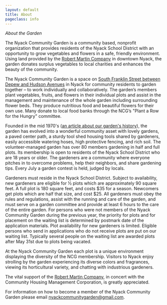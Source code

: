 ```yaml
---
layout: default
title: About
pageclass: info
---
```


*About the Garden*

The Nyack Community Garden is a community based, nonprofit organization that provides residents of the Nyack School District with an opportunity to grow vegetables and flowers in a safe, friendly environment. Using land provided by the [Robert Martin Company](http://robertmartincompany.com) in downtown Nyack, the garden donates surplus vegetables to local charities and enhances the beauty of the community.

The Nyack Community Garden is a space on [South Franklin Street between Depew and Hudson Avenues](http://www.openstreetmap.org/?minlon=-73.9218139648438&minlat=41.0889358520508&maxlon=-73.9215545654297&maxlat=41.0897102355957) in Nyack for community residents to garden together – to work individually and collaboratively. The garden’s members plant vegetables, fruits, and flowers in their individual plots and assist in the management and maintenance of the whole garden including surrounding flower beds. They produce nutritious food and beautiful flowers for their own use. Many donate to local food banks through the NCG’s "Plant a Row for the Hungry" committee.

Founded in the mid 1970's ([an article about our garden's history](/pdf/Newsletter_Oct_Nov_2018.pdf)), the garden has evolved into a wonderful community asset with lovely gardens, a paved center path, a sturdy tool shed housing tools shared by gardeners, easily accessible watering hoses, high protective fencing, and rich soil. The volunteer-managed garden has over 80 members gardening in half and full plots. Its membership is open to residents of the Nyack School District who are 18 years or older. The gardeners are a community where everyone pitches in to overcome problems, help their neighbors, and share gardening tips. Every July a garden contest is held, judged by locals.

Gardeners must reside in the Nyack School District.  Subject to availability, new gardeners are eligible for ½ plots which are approximately 90 square feet.  A full plot is 180 square feet, and costs $35 for a season. Newcomers get plots which are half that size, and cost $25.  All gardeners must obey the rules and regulations, assist with the running and care of the garden, and must serve on a garden committee and provide at least 6 hours to the care of the entire garden.  For persons who were not members of the Nyack Community Garden during the previous year, the priority for plots and for placement on the waiting list is determined by postmark date of the application materials.  Plot availability for new gardeners is limited.  Eligible persons who send in applications who do not receive plots are put on our waiting list.  Typically several people on the waiting list are awarded plots after May 31st due to plots being vacated.

At the Nyack Community Garden each plot is a unique environment displaying the diversity of the NCG membership. Visitors to Nyack enjoy strolling by the garden experiencing its diverse colors and fragrances, viewing its horticultural variety, and chatting with industrious gardeners.

The vital support of the [Robert Martin Company](http://robertmartincompany.com), in concert with the Community Housing Management Corporation, is greatly appreciated.

For information on how to become a member of the Nyack Community Garden please email [nyackcommunitygarden@gmail.com](mailto:nyackcommunitygarden@gmail.com).

